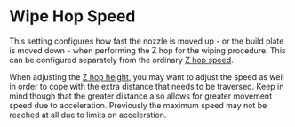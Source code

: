 Wipe Hop Speed
====
This setting configures how fast the nozzle is moved up - or the build plate is moved down - when performing the Z hop for the wiping procedure. This can be configured separately from the ordinary [Z hop speed](./speed_z_hop.md).

When adjusting the [Z hop height](wipe_hop_amount.md), you may want to adjust the speed as well in order to cope with the extra distance that needs to be traversed. Keep in mind though that the greater distance also allows for greater movement speed due to acceleration. Previously the maximum speed may not be reached at all due to limits on acceleration.